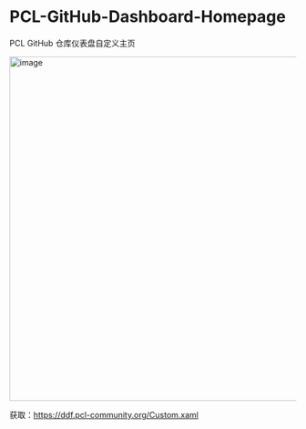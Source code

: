 # PCL-GitHub-Dashboard-Homepage
PCL GitHub 仓库仪表盘自定义主页

<img width="1006" height="605" alt="image" src="https://i0.hdslb.com/bfs/openplatform/ed9b5388d6197f51bcf068909c6a055b1da441ae.png" />

获取：https://ddf.pcl-community.org/Custom.xaml
